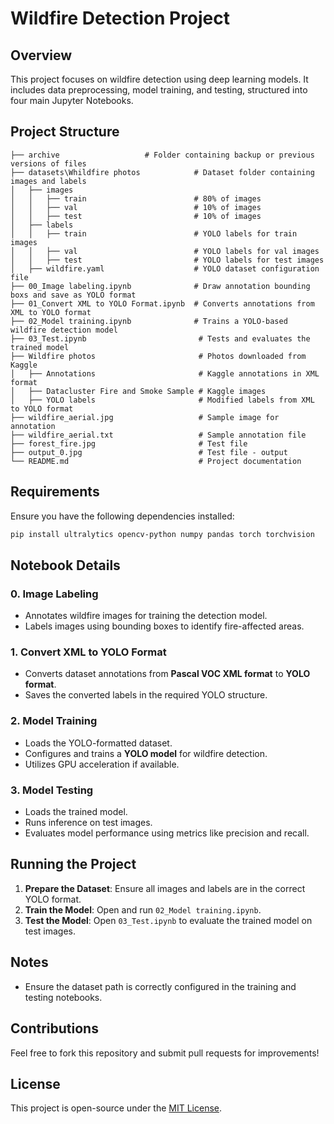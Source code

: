 # Wildfire Detection Project

## Overview
This project focuses on wildfire detection using deep learning models. It includes data preprocessing, model training, and testing, structured into four main Jupyter Notebooks.

## Project Structure
```
├── archive                   # Folder containing backup or previous versions of files
├── datasets\Whildfire photos            # Dataset folder containing images and labels
│   ├── images
│   │   ├── train                        # 80% of images
│   │   ├── val                          # 10% of images
│   │   ├── test                         # 10% of images
│   ├── labels
│   │   ├── train                        # YOLO labels for train images
│   │   ├── val                          # YOLO labels for val images
│   │   ├── test                         # YOLO labels for test images
│   ├── wildfire.yaml                    # YOLO dataset configuration file
├── 00_Image labeling.ipynb              # Draw annotation bounding boxs and save as YOLO format
├── 01_Convert XML to YOLO Format.ipynb  # Converts annotations from XML to YOLO format
├── 02_Model training.ipynb              # Trains a YOLO-based wildfire detection model
├── 03_Test.ipynb                         # Tests and evaluates the trained model
├── Wildfire photos                       # Photos downloaded from Kaggle
│   ├── Annotations                       # Kaggle annotations in XML format
│   ├── Datacluster Fire and Smoke Sample # Kaggle images
│   ├── YOLO labels                       # Modified labels from XML to YOLO format
├── wildfire_aerial.jpg                   # Sample image for annotation
├── wildfire_aerial.txt                   # Sample annotation file
├── forest_fire.jpg                       # Test file
├── output_0.jpg                          # Test file - output
└── README.md                             # Project documentation
```

## Requirements
Ensure you have the following dependencies installed:

```bash
pip install ultralytics opencv-python numpy pandas torch torchvision
```

## Notebook Details

### 0. Image Labeling
- Annotates wildfire images for training the detection model.
- Labels images using bounding boxes to identify fire-affected areas.

### 1. Convert XML to YOLO Format
- Converts dataset annotations from **Pascal VOC XML format** to **YOLO format**.
- Saves the converted labels in the required YOLO structure.

### 2. Model Training
- Loads the YOLO-formatted dataset.
- Configures and trains a **YOLO model** for wildfire detection.
- Utilizes GPU acceleration if available.

### 3. Model Testing
- Loads the trained model.
- Runs inference on test images.
- Evaluates model performance using metrics like precision and recall.

## Running the Project
1. **Prepare the Dataset**: Ensure all images and labels are in the correct YOLO format.
2. **Train the Model**: Open and run `02_Model training.ipynb`.
3. **Test the Model**: Open `03_Test.ipynb` to evaluate the trained model on test images.

## Notes
- Ensure the dataset path is correctly configured in the training and testing notebooks.

## Contributions
Feel free to fork this repository and submit pull requests for improvements!

## License
This project is open-source under the [MIT License](LICENSE).